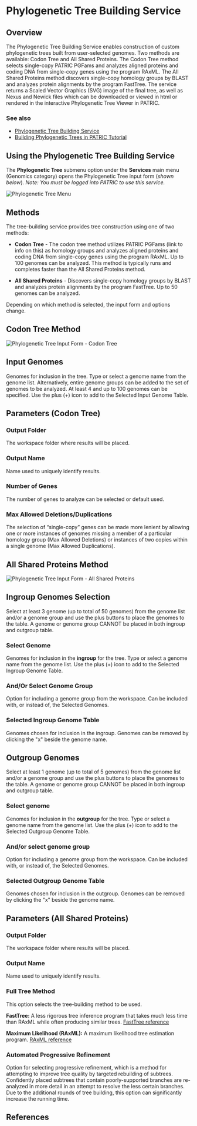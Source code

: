 # Phylogenetic Tree Building Service

## Overview
The Phylogenetic Tree Building Service enables construction of custom phylogenetic trees built from user-selected genomes. Two methods are available: Codon Tree and All Shared Proteins. The Codon Tree method selects single-copy PATRIC PGFams and analyzes aligned proteins and coding DNA from single-copy genes using the program RAxML. The All Shared Proteins method discovers single-copy homology groups by BLAST and analyzes protein alignments by the program FastTree. The service returns a Scaled Vector Graphics (SVG) image of the final tree, as well as Nexus and Newick files which can be downloaded or viewed in html or rendered in the interactive Phylogenetic Tree Viewer in PATRIC.

### See also
* [Phylogenetic Tree Building Service](https://patricbrc.org/app/PhylogeneticTree)
* [Building Phylogenetic Trees in PATRIC  Tutorial](https://docs.patricbrc.org//tutorial/phylogenetic_tree_building/tree_building.html)

## Using the Phylogenetic Tree Building Service
The **Phylogenetic Tree** submenu option under the **Services** main menu (Genomics category) opens the Phylogenetic Tree input form (*shown below*). *Note: You must be logged into PATRIC to use this service.*

![Phylogenetic Tree Menu](../images/services_menu.png)

## Methods
The tree-building service provides tree construction using one of two methods:

* **Codon Tree** - The codon tree method utilizes PATRIC PGFams (link to info on this) as homology groups and analyzes aligned proteins and coding DNA from single-copy genes using the program RAxML. Up to 100 genomes can be analyzed. This method is typically runs and completes faster than the All Shared Proteins method.

* **All Shared Proteins** - Discovers single-copy homology groups by BLAST and analyzes protein alignments by the program FastTree. Up to 50 genomes can be analyzed.

Depending on which method is selected, the input form and options change. 

## Codon Tree Method

![Phylogenetic Tree Input Form - Codon Tree](../images/phylogenetic_tree_input_form_codon_v2.png)

## Input Genomes
Genomes for inclusion in the tree. Type or select a genome name from the genome list. Alternatively, entire genome groups can be added to the set of genomes to be analyzed. At least 4 and up to 100 genomes can be specified. Use the plus (+) icon to add to the Selected Input Genome Table.

## Parameters (Codon Tree)

### Output Folder
The workspace folder where results will be placed.

### Output Name
Name used to uniquely identify results.

### Number of Genes
The number of genes to analyze can be selected or default used.

### Max Allowed Deletions/Duplications
The selection of “single-copy” genes can be made more lenient by allowing one or more instances of genomes missing a member of a particular homology group (Max Allowed Deletions) or instances of two copies within a single genome (Max Allowed Duplications).


## All Shared Proteins Method

![Phylogenetic Tree Input Form - All Shared Proteins](../images/phylogenetic_tree_input_form_proteins.png)

## Ingroup Genomes Selection
Select at least 3 genome (up to total of 50 genomes) from the genome list and/or a genome group and use the plus buttons to place the genomes to the table. A genome or genome group CANNOT be placed in both ingroup and outgroup table.

### Select Genome
Genomes for inclusion in the **ingroup** for the tree. Type or select a genome name from the genome list. Use the plus (+) icon to add to the Selected Ingroup Genome Table.

### And/Or Select Genome Group
Option for including a genome group from the workspace. Can be included with, or instead of, the Selected Genomes.

### Selected Ingroup Genome Table
Genomes chosen for inclusion in the ingroup. Genomes can be removed by clicking the "x" beside the genome name.

## Outgroup Genomes
Select at least 1 genome (up to total of 5 genomes) from the genome list and/or a genome group and use the plus buttons to place the genomes to the table. A genome or genome group CANNOT be placed in both ingroup and outgroup table.

### Select genome
Genomes for inclusion in the **outgroup** for the tree. Type or select a genome name from the genome list. Use the plus (+) icon to add to the Selected Outgroup Genome Table.

### And/or select genome group
Option for including a genome group from the workspace. Can be included with, or instead of, the Selected Genomes.

### Selected Outgroup Genome Table
Genomes chosen for inclusion in the outgroup. Genomes can be removed by clicking the "x" beside the genome name.

## Parameters (All Shared Proteins)

### Output Folder
The workspace folder where results will be placed.

### Output Name
Name used to uniquely identify results.

### Full Tree Method
This option selects the tree-building method to be used.

**FastTree:** A less rigorous tree inference program that takes much less time than RAxML while often producing similar trees. [FastTree reference](https://www.ncbi.nlm.nih.gov/pmc/articles/PMC2835736/)

**Maximum Likelihood (RAxML):** A maximum likelihood tree estimation program. [RAxML reference](https://academic.oup.com/bioinformatics/article/22/21/2688/251208)

### Automated Progressive Refinement
Option for selecting progressive refinement, which is a method for attempting to improve tree quality by targeted rebuilding of subtrees. Confidently placed subtrees that contain poorly-supported branches are re-analyzed in more detail in an attempt to resolve the less certain branches. Due to the additional rounds of tree building, this option can significantly increase the running time.

## References

